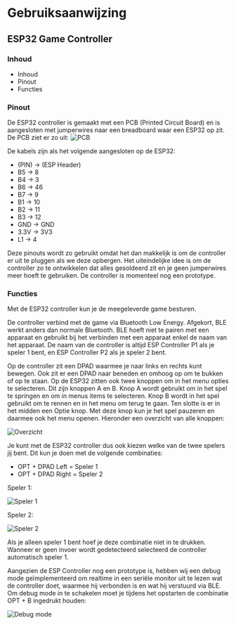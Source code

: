 ﻿# Gebruiksaanwijzing

## ESP32 Game Controller

### Inhoud

- Inhoud
- Pinout
- Functies

### Pinout

De ESP32 controller is gemaakt met een PCB (Printed Circuit Board) en is aangesloten met jumperwires naar een breadboard waar een ESP32 op zit. De PCB ziet er zo uit: ![PCB](https://cdn.discordapp.com/attachments/1152210205300502610/1179433522910478509/20231129_152242.jpg?ex=6579c410&is=65674f10&hm=487d624c67cb26b40d3da9b3e71ae7e3f586247cbe0e219cd58ccf039fe1b08c&)

De kabels zijn als het volgende aangesloten op de ESP32:

- (PIN) -> (ESP Header)
- B5 -> 8
- B4 -> 3
- B6 -> 46
- B7 -> 9
- B1 -> 10
- B2 -> 11
- B3 -> 12
- GND -> GND
- 3.3V -> 3V3
- L1 -> 4

Deze pinouts wordt zo gebruikt omdat het dan makkelijk is om de controller er uit te pluggen als we deze opbergen. Het uiteindelijke idee is om de controller zo te ontwikkelen dat alles gesoldeerd zit en je geen jumperwires meer hoeft te gebruiken. De controller is momenteel nog een prototype.

### Functies

Met de ESP32 controller kun je de meegeleverde game besturen.

De controller verbind met de game via Bluetooth Low Energy. Afgekort, BLE werkt anders dan normale Bluetooth. BLE hoeft niet te pairen met een apparaat en gebruikt bij het verbinden met een apparaat enkel de naam van het apparaat. De naam van de controller is altijd ESP Controller P1 als je speler 1 bent, en ESP Controller P2 als je speler 2 bent.

Op de controller zit een DPAD waarmee je naar links en rechts kunt bewegen. Ook zit er een DPAD naar beneden en omhoog op om te bukken of op te staan.
Op de ESP32 zitten ook twee knoppen om in het menu opties te selecteren. Dit zijn knoppen A en B. Knop A wordt gebruikt om in het spel te springen en om in menus items te selecteren. Knop B wordt in het spel gebruikt om te rennen en in het menu om terug te gaan.
Ten slotte is er in het midden een Optie knop. Met deze knop kun je het spel pauzeren en daarmee ook het menu openen. Hieronder een overzicht van alle knoppen:

![Overzicht](https://cdn.discordapp.com/attachments/1152210205300502610/1179437678568161280/20231129_152242_-_Copy.jpg?ex=6579c7ef&is=656752ef&hm=657e938af68f1b674aaa27b4bca1efea3e39fd328445c655d774a32b94961f4b&)

Je kunt met de ESP32 controller dus ook kiezen welke van de twee spelers jij bent. Dit kun je doen met de volgende combinaties:

- OPT + DPAD Left = Speler 1
- OPT + DPAD Right = Speler 2

Speler 1:

![Speler 1](https://cdn.discordapp.com/attachments/1152210205300502610/1179439100886011924/speler1.png?ex=6579c942&is=65675442&hm=04cd7c80f46fae221c802a6631f8e91f74d9d3819d54ed5d0f425fe06f99b872&)

Speler 2:

![Speler 2](https://cdn.discordapp.com/attachments/1152210205300502610/1179439258306613332/speler2.png?ex=6579c968&is=65675468&hm=0e115f499312087a6e93b89a2c700b109253e7e61cee8bd2ee01dfca72b436f6&)

Als je alleen speler 1 bent hoef je deze combinatie niet in te drukken. Wanneer er geen invoer wordt gedetecteerd selecteerd de controller automatisch speler 1.

Aangezien de ESP Controller nog een prototype is, hebben wij een debug mode geïmplementeerd om realtime in een seriële monitor uit te lezen wat de controller doet, waarmee hij verbonden is en wat hij verstuurd via BLE. Om debug mode in te schakelen moet je tijdens het opstarten de combinatie OPT + B ingedrukt houden:

![Debug mode](https://cdn.discordapp.com/attachments/1152210205300502610/1179439972911153242/debugmode.png?ex=6579ca12&is=65675512&hm=f0ca21441e7f216435b438172a0b2cd68d30c3abc39ee56b8fc6eb58ace45919&)
